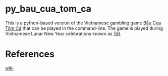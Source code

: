 # py_bau_cua_tom_ca
This is a python-based version of the Vietnamese gambling game [Bầu Cua Tôm Cá](https://en.wikipedia.org/wiki/Bầu_cua_cá_c%E1%BB%8Dp) that can be played in the command-line. The game is played during Vietnamese Lunar New Year celebrations known as [Tết](https://en.wikipedia.org/wiki/Tết).

# References
[wiki](https://en.wikipedia.org/wiki/Bầu_cua_cá_c%E1%BB%8Dp)
